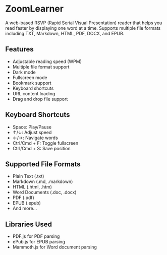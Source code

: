 # ZoomLearner

A web-based RSVP (Rapid Serial Visual Presentation) reader that helps you read faster by displaying one word at a time. Supports multiple file formats including TXT, Markdown, HTML, PDF, DOCX, and EPUB.

## Features
- Adjustable reading speed (WPM)
- Multiple file format support
- Dark mode
- Fullscreen mode
- Bookmark support
- Keyboard shortcuts
- URL content loading
- Drag and drop file support

## Keyboard Shortcuts
- Space: Play/Pause
- ↑/↓: Adjust speed
- ←/→: Navigate words
- Ctrl/Cmd + F: Toggle fullscreen
- Ctrl/Cmd + S: Save position

## Supported File Formats
- Plain Text (.txt)
- Markdown (.md, .markdown)
- HTML (.html, .htm)
- Word Documents (.doc, .docx)
- PDF (.pdf)
- EPUB (.epub)
- And more...

## Libraries Used
- PDF.js for PDF parsing
- ePub.js for EPUB parsing
- Mammoth.js for Word document parsing 
